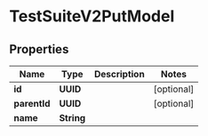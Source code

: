 

# TestSuiteV2PutModel


## Properties

| Name | Type | Description | Notes |
|------------ | ------------- | ------------- | -------------|
|**id** | **UUID** |  |  [optional] |
|**parentId** | **UUID** |  |  [optional] |
|**name** | **String** |  |  |




